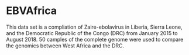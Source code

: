 # EBVAfrica
This data set is a compliation of Zaire-ebolavirus in Liberia, Sierra Leone, and the Democratic Republic of the Congo (DRC) from January 2015 to August 2018. 50 camples of the complete genome were used to compare the genomics between West Africa and the DRC.
